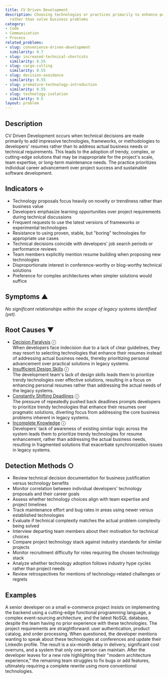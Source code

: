 ```yaml
---
title: CV Driven Development
description: Choosing technologies or practices primarily to enhance personal resumes
  rather than solve business problems
category:
- Code
- Communication
- Process
related_problems:
- slug: convenience-driven-development
  similarity: 0.7
- slug: increased-technical-shortcuts
  similarity: 0.55
- slug: cargo-culting
  similarity: 0.55
- slug: decision-avoidance
  similarity: 0.55
- slug: premature-technology-introduction
  similarity: 0.55
- slug: technology-isolation
  similarity: 0.5
layout: problem
---
```


## Description

CV Driven Development occurs when technical decisions are made primarily to add impressive technologies, frameworks, or methodologies to developers' resumes rather than to address actual business needs or technical requirements. This leads to the adoption of trendy, complex, or cutting-edge solutions that may be inappropriate for the project's scale, team expertise, or long-term maintenance needs. The practice prioritizes individual career advancement over project success and sustainable software development.

## Indicators ⟡

- Technology proposals focus heavily on novelty or trendiness rather than business value
- Developers emphasize learning opportunities over project requirements during technical discussions
- Frequent requests to use the latest versions of frameworks or experimental technologies
- Resistance to using proven, stable, but "boring" technologies for appropriate use cases
- Technical decisions coincide with developers' job search periods or performance reviews
- Team members explicitly mention resume building when proposing new technologies
- Disproportionate interest in conference-worthy or blog-worthy technical solutions
- Preference for complex architectures when simpler solutions would suffice

## Symptoms ▲

*No significant relationships within the scope of legacy systems identified (yet).*

## Root Causes ▼
- [Decision Paralysis](decision-paralysis.md) <span class="info-tooltip" title="Confidence: 0.435, Strength: 0.758">ⓘ</span>
<br/>  When developers face indecision due to a lack of clear guidelines, they may resort to selecting technologies that enhance their resumes instead of addressing actual business needs, thereby prioritizing personal advancement over practical solutions in legacy systems.
- [Insufficient Design Skills](insufficient-design-skills.md) <span class="info-tooltip" title="Confidence: 0.428, Strength: 0.775">ⓘ</span>
<br/>  The development team's lack of design skills leads them to prioritize trendy technologies over effective solutions, resulting in a focus on enhancing personal resumes rather than addressing the actual needs of the legacy systems.
- [Constantly Shifting Deadlines](constantly-shifting-deadlines.md) <span class="info-tooltip" title="Confidence: 0.383, Strength: 0.705">ⓘ</span>
<br/>  The pressure of repeatedly pushed back deadlines prompts developers to prioritize trendy technologies that enhance their resumes over pragmatic solutions, diverting focus from addressing the core business problems inherent in legacy systems.
- [Incomplete Knowledge](incomplete-knowledge.md) <span class="info-tooltip" title="Confidence: 0.383, Strength: 0.721">ⓘ</span>
<br/>  Developers' lack of awareness of existing similar logic across the system leads them to prioritize trendy technologies for resume enhancement, rather than addressing the actual business needs, resulting in fragmented solutions that exacerbate synchronization issues in legacy systems.

## Detection Methods ○

- Review technical decision documentation for business justification versus technology benefits
- Monitor correlation between individual developers' technology proposals and their career goals
- Assess whether technology choices align with team expertise and project timelines
- Track maintenance effort and bug rates in areas using newer versus established technologies
- Evaluate if technical complexity matches the actual problem complexity being solved
- Interview departing team members about their motivation for technical choices
- Compare project technology stack against industry standards for similar projects
- Monitor recruitment difficulty for roles requiring the chosen technology stack
- Analyze whether technology adoption follows industry hype cycles rather than project needs
- Review retrospectives for mentions of technology-related challenges or regrets

## Examples

A senior developer on a small e-commerce project insists on implementing the backend using a cutting-edge functional programming language, a complex event-sourcing architecture, and the latest NoSQL database, despite the team having no prior experience with these technologies. The project requirements are straightforward: user authentication, product catalog, and order processing. When questioned, the developer mentions wanting to speak about these technologies at conferences and update their LinkedIn profile. The result is a six-month delay in delivery, significant cost overruns, and a system that only one person can maintain. After the developer leaves for a new role highlighting their "modern architecture experience," the remaining team struggles to fix bugs or add features, ultimately requiring a complete rewrite using more conventional technologies.
